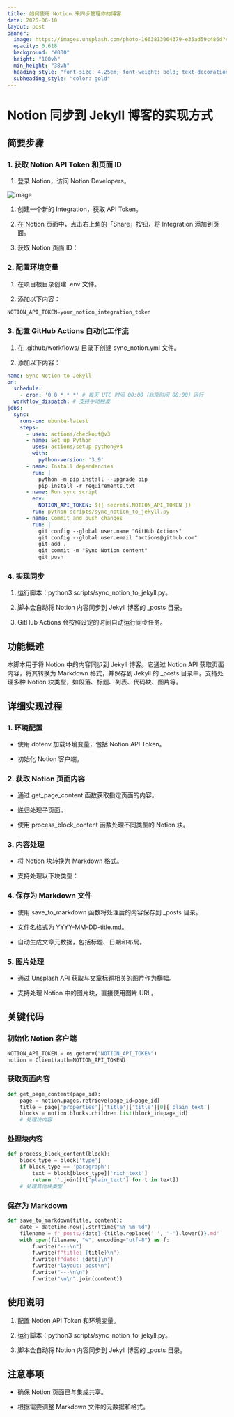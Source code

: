 ```yaml
---
title: 如何使用 Notion 来同步管理你的博客
date: 2025-06-10
layout: post
banner:
  image: https://images.unsplash.com/photo-1663813064379-e35ad59c486d?crop=entropy&cs=tinysrgb&fit=max&fm=jpg&ixid=M3w2OTIwMzJ8MHwxfHJhbmRvbXx8fHx8fHx8fDE3NDk1OTQwNDJ8&ixlib=rb-4.1.0&q=80&w=1080
  opacity: 0.618
  background: "#000"
  height: "100vh"
  min_height: "38vh"
  heading_style: "font-size: 4.25em; font-weight: bold; text-decoration: underline"
  subheading_style: "color: gold"
---
```


# Notion 同步到 Jekyll 博客的实现方式

## 简要步骤

### 1. 获取 Notion API Token 和页面 ID

1. 登录 Notion，访问 Notion Developers。

![image](https://prod-files-secure.s3.us-west-2.amazonaws.com/a7a0cc5a-89b9-4cda-8686-1fba0ca52f40/d19c1afe-dea5-4312-9333-786b0ba83054/image.png?X-Amz-Algorithm=AWS4-HMAC-SHA256&X-Amz-Content-Sha256=UNSIGNED-PAYLOAD&X-Amz-Credential=ASIAZI2LB4663KANHWKX%2F20250610%2Fus-west-2%2Fs3%2Faws4_request&X-Amz-Date=20250610T222041Z&X-Amz-Expires=3600&X-Amz-Security-Token=IQoJb3JpZ2luX2VjEO3%2F%2F%2F%2F%2F%2F%2F%2F%2F%2FwEaCXVzLXdlc3QtMiJIMEYCIQCtmGqD%2FQhRwGsmBxcmJyOUOtmk4GxLa3Sia%2FIb36gJIgIhAOfUdKKbY0pdbQc6FnIChDUXODKU0N9129I3%2FBXik9GmKogECMb%2F%2F%2F%2F%2F%2F%2F%2F%2F%2FwEQABoMNjM3NDIzMTgzODA1Igzrjdt1EjL4kqTnRRwq3AMzU08VUmlL1iz7dFXBj9IjbJWgeN6MXMsLpnb6MoWtJNVMRvTJtrygnaFy2gjUty0y3kt0mm%2FECPQJq4pXRn26kxjvBCAkesf3q3mIXEvsBnBoINbrCxHFLyDyn7z6xABXXvCvpwDwlu%2FAiHt6Zwm93bKtPOJXP%2BhXU4zqepDNEjqJ3bZIbbhqD5ZKkfQyBYcoP4ETWiPO2nTK9tMzLB1g%2Fya0QSoONaoFJJzYtgGnNjOqly4aYXGS94x5NYI0rkCymmMTDH59zw5ZVvqehzZkwB%2BzD4HwlZWnq%2BlQmeAa2KaORBAJMdgZ5RQ0GnEvGKqNqPQlkMp7MLQz3ndHKXEopKi0lLqh8vK6dWhmpeZ0v759indwbhBAnz7Y2daUpgXk6CSszC89aR%2FspC0wzXBuL3yFQfvX%2Fsg1cdCIpzhSUBFRZMNwSUeIYx3%2BGkbTGgnFLqN%2Fw0wha4NaajaG5m4WDfXppciY%2FW1y3%2FqTZQUnt%2F0i40okL1OyhHcg1W4dNKIZu%2B1l8k2ogqoE0cdkw2QNLJ1xoUsbB1Z%2BkluuiifT2MDGue1jaYjOicqGw0JIhqFzkvuauf4WAi%2BvdWc5cQiB1z06caJ4LSGVqUnRD2I%2BFrx1bWy58S%2B8TkAXljChs6LCBjqkARZZpAPqtUErhDI4EYOLZLZVXxVUpjucygg6A9oewOd1%2B26538fKXovd47rGwbkileBCCLjXM%2Fv5zSh745SGMDfkcGDFeUmXANQOkTBDk8dp%2FxKKpsA%2FGu3nlvydCA5O1ZrCkHuPm5OffTYCX%2FoAkyTa8xFMfcXIxL3cAwiTUjJPCQu9K6D%2BH%2BsYIHkHIM4hL56%2BldZO6sXUTMpMmXtw8%2BdLGvUU&X-Amz-Signature=ed551b4c219d0fcc8a4d1a8cf5e576516519b6ebf3172e8a588633030e0bf8f3&X-Amz-SignedHeaders=host&x-amz-checksum-mode=ENABLED&x-id=GetObject)

1. 创建一个新的 Integration，获取 API Token。

1. 在 Notion 页面中，点击右上角的「Share」按钮，将 Integration 添加到页面。

1. 获取 Notion 页面 ID：


### 2. 配置环境变量

1. 在项目根目录创建 .env 文件。

1. 添加以下内容：

```javascript
NOTION_API_TOKEN=your_notion_integration_token
```

### 3. 配置 GitHub Actions 自动化工作流

1. 在 .github/workflows/ 目录下创建 sync_notion.yml 文件。

1. 添加以下内容：

```yaml
name: Sync Notion to Jekyll
on:
  schedule:
    - cron: '0 0 * * *' # 每天 UTC 时间 00:00（北京时间 08:00）运行
  workflow_dispatch: # 支持手动触发
jobs:
  sync:
    runs-on: ubuntu-latest
    steps:
      - uses: actions/checkout@v3
      - name: Set up Python
        uses: actions/setup-python@v4
        with:
          python-version: '3.9'
      - name: Install dependencies
        run: |
          python -m pip install --upgrade pip
          pip install -r requirements.txt
      - name: Run sync script
        env:
          NOTION_API_TOKEN: ${{ secrets.NOTION_API_TOKEN }}
        run: python scripts/sync_notion_to_jekyll.py
      - name: Commit and push changes
        run: |
          git config --global user.name "GitHub Actions"
          git config --global user.email "actions@github.com"
          git add .
          git commit -m "Sync Notion content"
          git push
```

### 4. 实现同步

1. 运行脚本：python3 scripts/sync_notion_to_jekyll.py。

1. 脚本会自动将 Notion 内容同步到 Jekyll 博客的 _posts 目录。

1. GitHub Actions 会按照设定的时间自动运行同步任务。

## 功能概述

本脚本用于将 Notion 中的内容同步到 Jekyll 博客。它通过 Notion API 获取页面内容，将其转换为 Markdown 格式，并保存到 Jekyll 的 _posts 目录中。支持处理多种 Notion 块类型，如段落、标题、列表、代码块、图片等。

## 详细实现过程

### 1. 环境配置

- 使用 dotenv 加载环境变量，包括 Notion API Token。

- 初始化 Notion 客户端。

### 2. 获取 Notion 页面内容

- 通过 get_page_content 函数获取指定页面的内容。

- 递归处理子页面。

- 使用 process_block_content 函数处理不同类型的 Notion 块。

### 3. 内容处理

- 将 Notion 块转换为 Markdown 格式。

- 支持处理以下块类型：


### 4. 保存为 Markdown 文件

- 使用 save_to_markdown 函数将处理后的内容保存到 _posts 目录。

- 文件名格式为 YYYY-MM-DD-title.md。

- 自动生成文章元数据，包括标题、日期和布局。

### 5. 图片处理

- 通过 Unsplash API 获取与文章标题相关的图片作为横幅。

- 支持处理 Notion 中的图片块，直接使用图片 URL。

## 关键代码

### 初始化 Notion 客户端

```python
NOTION_API_TOKEN = os.getenv("NOTION_API_TOKEN")
notion = Client(auth=NOTION_API_TOKEN)
```

### 获取页面内容

```python
def get_page_content(page_id):
    page = notion.pages.retrieve(page_id=page_id)
    title = page['properties']['title']['title'][0]['plain_text']
    blocks = notion.blocks.children.list(block_id=page_id)
    # 处理块内容
```

### 处理块内容

```python
def process_block_content(block):
    block_type = block['type']
    if block_type == 'paragraph':
        text = block[block_type]['rich_text']
        return ''.join([t['plain_text'] for t in text])
    # 处理其他块类型
```

### 保存为 Markdown

```python
def save_to_markdown(title, content):
    date = datetime.now().strftime("%Y-%m-%d")
    filename = f"_posts/{date}-{title.replace(' ', '-').lower()}.md"
    with open(filename, "w", encoding="utf-8") as f:
        f.write("---\n")
        f.write(f"title: {title}\n")
        f.write(f"date: {date}\n")
        f.write("layout: post\n")
        f.write("---\n\n")
        f.write("\n\n".join(content))
```

## 使用说明

1. 配置 Notion API Token 和环境变量。

1. 运行脚本：python3 scripts/sync_notion_to_jekyll.py。

1. 脚本会自动将 Notion 内容同步到 Jekyll 博客的 _posts 目录。

## 注意事项

- 确保 Notion 页面已与集成共享。

- 根据需要调整 Markdown 文件的元数据和格式。
